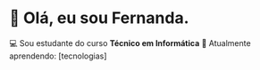 # 👋 Olá, eu sou Fernanda.  

💻 Sou estudante do curso **Técnico em Informática** 
🌱 Atualmente aprendendo: [tecnologias]  


